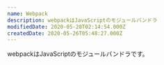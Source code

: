 ```yaml
---
name: Webpack
description: webpackはJavaScriptのモジュールバンドラ
modifiedDate: 2020-05-28T02:14:54.000Z
createdDate: 2020-05-26T05:48:27.000Z
---
```


webpackはJavaScriptのモジュールバンドラです。
